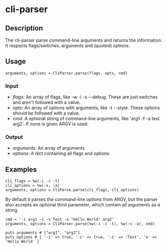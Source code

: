 # cli-parser

## Description
The cli-parser parse command-line arguments and returns the information. It respects flags/switches, arguments and (quoted) options.

## Usage
```
arguments, options = CliParser.parse(flags, opts, cmd)
```
### Input
- *flags*: An array of flags, like -w -i -s --debug. These are just switches and aren't followed with a value.
- *opts*: An array of options with arguments, like -t --style. These options should be followed with a value.
- *cmd*: A optional string of command-line arguments, like 'arg1 -f -a test arg2'. If none is given ARGV is used.

### Output
- *arguments*: An array of arguments
- *options*: A dict containing all flags and options



## Examples

```
cli_flags = %w(-i -c -t)
cli_options = %w(-s, -a)
arguments, options = CliParse.parse(cli_flags, cli_options)
```

By default it parses the command-line options from ARGV, but the parser also accepts an optional third parameter, which contain all arguments as a string.
```
cmd = '-i arg1 -c -s Test -a "Hello World" arg2'
arguments, options = CliParser.parse(%w(-i -c -t), %w(-s -a), cmd)

puts arguments # ["arg1", "arg2"]
puts options # { '-i' => true, '-c' => true, '-s' => 'Test', 'a' => 'Hello World' }
```
